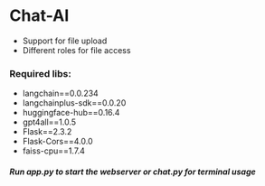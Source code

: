 # Chat-AI

- Support for file upload
- Different roles for file access

### Required libs:

- langchain==0.0.234
- langchainplus-sdk==0.0.20
- huggingface-hub==0.16.4
- gpt4all==1.0.5
- Flask==2.3.2
- Flask-Cors==4.0.0
- faiss-cpu==1.7.4

##### Run app.py to start the webserver or chat.py for terminal usage